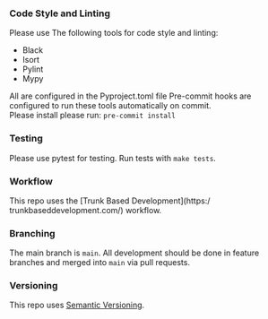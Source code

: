   ### Code Style and Linting
  Please use The following tools  for code style and linting:
  - Black
  - Isort
  - Pylint
  - Mypy

  All are configured in the  Pyproject.toml file
  Pre-commit hooks are configured to run these tools automatically on commit.  
  Please install please run:  ``pre-commit install``

  ### Testing
  Please use pytest for testing.  Run tests with ``make tests``.

  ### Workflow
  This repo uses the [Trunk Based  Development](https:/  trunkbaseddevelopment.com/)  workflow.

  ### Branching
  The main branch is `main`.
  All development should be done  in feature branches and merged  into `main` via pull requests.

  ### Versioning
  This repo uses [Semantic Versioning](https://semver.org/).
